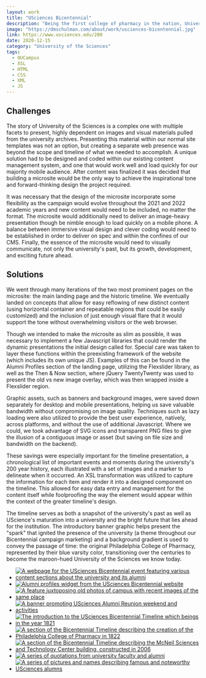 ```yaml
---
layout: work
title: "USciences Bicentennial"
description: "Being the first college of pharmacy in the nation, University of the Sciences (established in 1821) has a lot to be proud of in its 200 years of educating leaders in science and healthcare. To celebrate this milestone, a series of events, lectures, fundraising campaigns, class reunions, and other festivities were planned for the 2020-2021 academic year. To help promote and communicate the Bicentennial and build excitement around the event it was determined a microsite would need to be built within our existing CMS allowing the university to promote the event and its storied past to the public."
image: "https://dmschulman.com/about/work/usciences-bicentennial.jpg"
link: https://www.usciences.edu/200
date: 2020-12-15
category: "University of the Sciences" 
tags: 
  - OUCampus
  - XSL
  - HTML
  - CSS
  - XML
  - JS
---
```


## Challenges

The story of University of the Sciences is a complex one with multiple facets to present, highly dependent on images and visual materials pulled from the university archives. Presenting this material within our normal site templates was not an option, but creating a separate web presence was beyond the scope and timeline of what we needed to accomplish. A unique solution had to be designed and coded within our existing content management system, and one that would work well and load quickly for our majority mobile audience. After content was finalized it was decided that building a microsite would be the only way to achieve the inspirational tone and forward-thinking design the project required.

It was necessary that the design of the microsite incorporate some flexibility as the campaign would evolve throughout the 2021 and 2022 academic years and new content would need to be included, no matter the format. The microsite would additionally need to deliver an image-heavy presentation though be nimble enough to load quickly on a mobile phone. A balance between immersive visual design and clever coding would need to be established in order to deliver on spec and within the confines of our CMS. Finally, the essence of the microsite would need to visually communicate, not only the university's past, but its growth, development, and exciting future ahead.

## Solutions

We went through many iterations of the two most prominent pages on the microsite: the main landing page and the historic timeline. We eventually landed on concepts that allow for easy reflowing of new distinct content (using horizontal container and repeatable regions that could be easily customized) and the inclusion of just enough visual flare that it would support the tone without overwhelming visitors or the web browser.

Though we intended to make the microsite as slim as possible, it was necessary to implement a few Javascript libraries that could render the dynamic presentations the initial design called for. Special care was taken to layer these functions within the preexisting framework of the website (which includes its own unique JS). Examples of this can be found in the Alumni Profiles section of the landing page, utilizing the Flexslider library, as well as the Then & Now section, where jQuery TwentyTwenty was used to present the old vs new image overlay, which was then wrapped inside a Flexslider region.

Graphic assets, such as banners and background images, were saved down separately for desktop and mobile presentations, helping us save valuable bandwidth without compromising on image quality. Techniques such as lazy loading were also utilized to provide the best user experience, natively, across platforms, and without the use of additional Javascript. Where we could, we took advantage of SVG icons and transparent PNG files to give the illusion of a contiguous image or asset (but saving on file size and bandwidth on the backend).

These savings were especially important for the timeline presentation, a chronological list of important events and moments during the university's 200 year history, each illustrated with a set of images and a marker to delineate when it occurred. An XSL transformation was utilized to capture the information for each item and render it into a designed component on the timeline. This allowed for easy data entry and management for the content itself while foolproofing the way the element would appear within the context of the greater timeline's design.

The timeline serves as both a snapshot of the university's past as well as UScience's maturation into a university and the bright future that lies ahead for the institution. The introductory banner graphic helps present the "spark" that ignited the presence of the university (a theme throughout our Bicentennial campaign marketing) and a background gradient is used to convey the passage of time: the original Philadelphia College of Pharmacy, represented by their blue varsity color, transitioning over the centuries to become the maroon-hued University of the Sciences we know today.

<ul class="pictures">
  <li>
    <a href="https://dmschulman.com/about/work/usciences-bicentennial-full.jpg" title="USciences Bicentennial landing page" target="_blank">
      <img src="https://dmschulman.com/about/work/usciences-bicentennial-full.jpg" alt="A webpage for the USciences Bicentennial event featuring various content sections about the university and its alumni">
    </a>
  </li>
  <li>
    <a href="https://dmschulman.com/about/work/usciences-bicentennial-profiles.jpg" title="Alumni profiles widget" target="_blank">
      <img src="https://dmschulman.com/about/work/usciences-bicentennial-profiles.jpg" alt="Alumni profiles widget from the USciences Bicentennial website">
    </a>
  </li>
  <li>
    <a href="https://dmschulman.com/about/work/usciences-bicentennial-then-now.jpg" title="Then and Now widget" target="_blank">
      <img src="https://dmschulman.com/about/work/usciences-bicentennial-then-now.jpg" alt="A feature juxtoposing old photos of campus with recent images of the same place">
    </a>
  </li>
  <li>
    <a href="https://dmschulman.com/about/work/usciences-bicentennial-reunion.jpg" title="Alumni Reunion banner" target="_blank">
      <img src="https://dmschulman.com/about/work/usciences-bicentennial-reunion.jpg" alt="A banner promoting USciences Alumni Reunion weekend and activities">
    </a>
  </li>
  <li>
    <a href="https://dmschulman.com/about/work/usciences-bicentennial-timeline-1.jpg" title="Bicentennial Timeline beginning" target="_blank">
      <img src="https://dmschulman.com/about/work/usciences-bicentennial-timeline-1.jpg" alt="The introduction to the USciences Bicentennial Timeline which beings in the year 1821">
    </a>
  </li>
  <li>
    <a href="https://dmschulman.com/about/work/usciences-bicentennial-timeline-2.jpg" title="Bicentennial Timeline past" target="_blank">
      <img src="https://dmschulman.com/about/work/usciences-bicentennial-timeline-2.jpg" alt="A section of the Bicentennial Timeline describing the creation of the Philadelphia College of Pharmacy in 1822">
    </a>
  </li>
  <li>
    <a href="https://dmschulman.com/about/work/usciences-bicentennial-timeline-3.jpg" title="Bicentennial Timeline modern era" target="_blank">
      <img src="https://dmschulman.com/about/work/usciences-bicentennial-timeline-3.jpg" alt="A section of the Bicentennial Timeline describing the McNeil Sciences and Technology Center building, constructed in 2006">
    </a>
  </li>
  <li>
    <a href="https://dmschulman.com/about/work/usciences-bicentennial-memory-lane.jpg" title="Memory Lane webpage" target="_blank">
      <img src="https://dmschulman.com/about/work/usciences-bicentennial-memory-lane.jpg" alt="A series of quotations from university faculty and alumni">
    </a>
  </li>
  <li>
    <a href="https://dmschulman.com/about/work/usciences-bicentennial-proven-alumni.jpg" title="Proven Alumni webpage" target="_blank">
      <img src="https://dmschulman.com/about/work/usciences-bicentennial-proven-alumni.jpg" alt="A series of pictures and names describing famous and noteworthy USciences alumns">
    </a>
  </li>
</ul>
